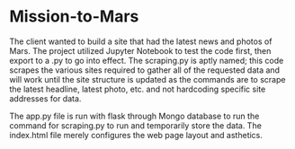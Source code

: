 # Mission-to-Mars

The client wanted to build a site that had the latest news and photos of Mars.  The project utilized Jupyter Notebook to test the code first, then export to a .py to go into effect.  The scraping.py is aptly named; this code scrapes the various sites required to gather all of the requested data and will work until the site structure is updated as the commands are to scrape the latest headline, latest photo, etc. and not hardcoding specific site addresses for data.

The app.py file is run with flask through Mongo database to run the command for scraping.py to run and temporarily store the data. The index.html file merely configures the web page layout and asthetics.